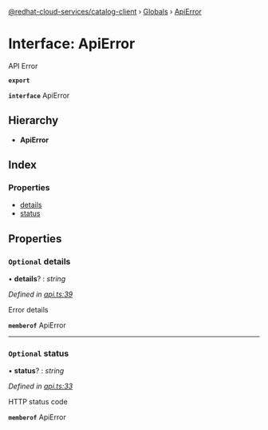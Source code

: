 [@redhat-cloud-services/catalog-client](../README.md) › [Globals](../globals.md) › [ApiError](apierror.md)

# Interface: ApiError

API Error

**`export`** 

**`interface`** ApiError

## Hierarchy

* **ApiError**

## Index

### Properties

* [details](apierror.md#optional-details)
* [status](apierror.md#optional-status)

## Properties

### `Optional` details

• **details**? : *string*

*Defined in [api.ts:39](https://github.com/RedHatInsights/javascript-clients.gi/blob/master/packages/catalog/api.ts#L39)*

Error details

**`memberof`** ApiError

___

### `Optional` status

• **status**? : *string*

*Defined in [api.ts:33](https://github.com/RedHatInsights/javascript-clients.gi/blob/master/packages/catalog/api.ts#L33)*

HTTP status code

**`memberof`** ApiError
